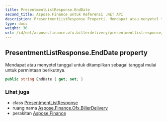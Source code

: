 ```yaml
---
title: PresentmentListResponse.EndDate
second_title: Aspose.Finance untuk Referensi .NET API
description: PresentmentListResponse Properti. Mendapat atau menyetel tanggal untuk ditampilkan sebagai tanggal mulai untuk permintaan berikutnya.
type: docs
weight: 30
url: /id/net/aspose.finance.ofx.billerdelivery/presentmentlistresponse/enddate/
---
```

## PresentmentListResponse.EndDate property

Mendapat atau menyetel tanggal untuk ditampilkan sebagai tanggal mulai untuk permintaan berikutnya.

```csharp
public string EndDate { get; set; }
```

### Lihat juga

* class [PresentmentListResponse](../)
* ruang nama [Aspose.Finance.Ofx.BillerDelivery](../../presentmentlistresponse/)
* perakitan [Aspose.Finance](../../../)


